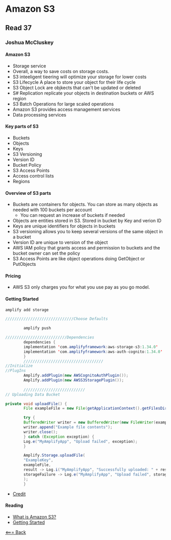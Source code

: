 # Amazon S3

## Read 37

### Joshua McCluskey


#### Amazon S3

- Storage service
- Overall, a way to save costs on storage costs.
- S3 inteeligent tieering will optimize your storage for lower costs
- S3 Lifecycle A place to store your object for their life cycle
- S3 Object Lock are objkects that can't be updated or deleted
- S# Replication replicate your objects in destination buckets or AWS region
- S3 Batch Operations  for large scaled operations
- Amazon S3 provides access management services
- Data processing services

#### Key parts of S3

- Buckets
- Objects
- Keys
- S3 Versioning
- Version ID
- Bucket Policy
- S3 Access Points
- Access control lists
- Regions

#### Overview of S3 parts

- Buckets are containers for objects. You can store as many objects as needed with 100 buckets per account
    - You can request an increase of buckets if needed
- Objects are entities stored in S3. Stored in bucket by Key  and verion ID
- Keys are unique identifiers for objects in buckets
- S3 versioning allows you to keep several versions of the same object in a bucket
- Version ID are unique to version of the object
- AWS IAM policy that grants access and permission to buckets and the bucket owner can set the policy
- S3 Access Points are like object operations doing GetObject or PutObjects

#### Pricing

- AWS S3 only charges you for what you use pay as you go model.


#### Getting Started

````Java
amplify add storage

//////////////////////////////Choose Defaults

        amplify push

///////////////////////////Dependencies
        dependencies {
        implementation 'com.amplifyframework:aws-storage-s3:1.34.0'
        implementation 'com.amplifyframework:aws-auth-cognito:1.34.0'
        }
        ///////////////////////////////////
//Initialize
//PlugIns
        Amplify.addPlugin(new AWSCognitoAuthPlugin());
        Amplify.addPlugin(new AWSS3StoragePlugin());
        
        ///////////////////////////
// Uploading Data Bucket

private void uploadFile() {
        File exampleFile = new File(getApplicationContext().getFilesDir(), "ExampleKey");

        try {
        BufferedWriter writer = new BufferedWriter(new FileWriter(exampleFile));
        writer.append("Example file contents");
        writer.close();
        } catch (Exception exception) {
        Log.e("MyAmplifyApp", "Upload failed", exception);
        }

        Amplify.Storage.uploadFile(
        "ExampleKey",
        exampleFile,
        result -> Log.i("MyAmplifyApp", "Successfully uploaded: " + result.getKey()),
        storageFailure -> Log.e("MyAmplifyApp", "Upload failed", storageFailure)
        );
        }


````
- [Credit](https://docs.amplify.aws/lib/storage/getting-started/q/platform/android/#provision-backend-storage)




#### Reading

- [What is Amazon S3?](https://docs.aws.amazon.com/AmazonS3/latest/userguide/Welcome.html#S3Features)
- [Getting Started](https://docs.amplify.aws/lib/storage/getting-started/q/platform/android/#provision-backend-storage)


[<=== Back](../README.md)